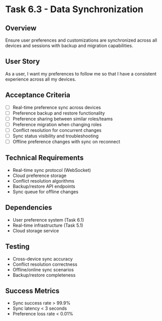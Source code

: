 # Task 6.3 - Data Synchronization

## Overview
Ensure user preferences and customizations are synchronized across all devices and sessions with backup and migration capabilities.

## User Story
As a user, I want my preferences to follow me so that I have a consistent experience across all my devices.

## Acceptance Criteria
- [ ] Real-time preference sync across devices
- [ ] Preference backup and restore functionality
- [ ] Preference sharing between similar roles/teams
- [ ] Preference migration when changing roles
- [ ] Conflict resolution for concurrent changes
- [ ] Sync status visibility and troubleshooting
- [ ] Offline preference changes with sync on reconnect

## Technical Requirements
- Real-time sync protocol (WebSocket)
- Cloud preference storage
- Conflict resolution algorithms
- Backup/restore API endpoints
- Sync queue for offline changes

## Dependencies
- User preference system (Task 6.1)
- Real-time infrastructure (Task 5.1)
- Cloud storage service

## Testing
- Cross-device sync accuracy
- Conflict resolution correctness
- Offline/online sync scenarios
- Backup/restore completeness

## Success Metrics
- Sync success rate > 99.9%
- Sync latency < 3 seconds
- Preference loss rate < 0.01%